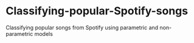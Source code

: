 # Classifying-popular-Spotify-songs
Classifying popular songs from Spotify using parametric and non-parametric models
